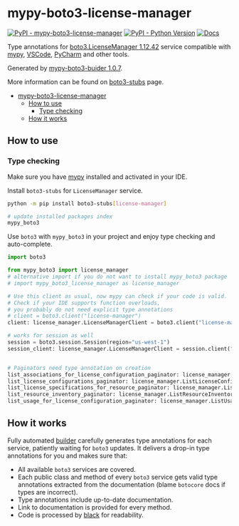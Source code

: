 # mypy-boto3-license-manager

[![PyPI - mypy-boto3-license-manager](https://img.shields.io/pypi/v/mypy-boto3-license-manager.svg?color=blue)](https://pypi.org/project/mypy-boto3-license-manager)
[![PyPI - Python Version](https://img.shields.io/pypi/pyversions/mypy-boto3-license-manager.svg?color=blue)](https://pypi.org/project/mypy-boto3-license-manager)
[![Docs](https://img.shields.io/readthedocs/mypy-boto3-builder.svg?color=blue)](https://mypy-boto3-builder.readthedocs.io/)

Type annotations for
[boto3.LicenseManager 1.12.42](https://boto3.amazonaws.com/v1/documentation/api/1.12.42/reference/services/license-manager.html#LicenseManager) service
compatible with [mypy](https://github.com/python/mypy), [VSCode](https://code.visualstudio.com/),
[PyCharm](https://www.jetbrains.com/pycharm/) and other tools.

Generated by [mypy-boto3-buider 1.0.7](https://github.com/vemel/mypy_boto3_builder).

More information can be found on [boto3-stubs](https://pypi.org/project/boto3-stubs/) page.

- [mypy-boto3-license-manager](#mypy-boto3-license-manager)
  - [How to use](#how-to-use)
    - [Type checking](#type-checking)
  - [How it works](#how-it-works)

## How to use

### Type checking

Make sure you have [mypy](https://github.com/python/mypy) installed and activated in your IDE.

Install `boto3-stubs` for `LicenseManager` service.

```bash
python -m pip install boto3-stubs[license-manager]

# update installed packages index
mypy_boto3
```

Use `boto3` with `mypy_boto3` in your project and enjoy type checking and auto-complete.

```python
import boto3

from mypy_boto3 import license_manager
# alternative import if you do not want to install mypy_boto3 package
# import mypy_boto3_license_manager as license_manager

# Use this client as usual, now mypy can check if your code is valid.
# Check if your IDE supports function overloads,
# you probably do not need explicit type annotations
# client = boto3.client("license-manager")
client: license_manager.LicenseManagerClient = boto3.client("license-manager")

# works for session as well
session = boto3.session.Session(region="us-west-1")
session_client: license_manager.LicenseManagerClient = session.client("license-manager")


# Paginators need type annotation on creation
list_associations_for_license_configuration_paginator: license_manager.ListAssociationsForLicenseConfigurationPaginator = client.get_paginator("list_associations_for_license_configuration")
list_license_configurations_paginator: license_manager.ListLicenseConfigurationsPaginator = client.get_paginator("list_license_configurations")
list_license_specifications_for_resource_paginator: license_manager.ListLicenseSpecificationsForResourcePaginator = client.get_paginator("list_license_specifications_for_resource")
list_resource_inventory_paginator: license_manager.ListResourceInventoryPaginator = client.get_paginator("list_resource_inventory")
list_usage_for_license_configuration_paginator: license_manager.ListUsageForLicenseConfigurationPaginator = client.get_paginator("list_usage_for_license_configuration")
```

## How it works

Fully automated [builder](https://github.com/vemel/mypy_boto3_builder) carefully generates
type annotations for each service, patiently waiting for `boto3` updates. It delivers
a drop-in type annotations for you and makes sure that:

- All available `boto3` services are covered.
- Each public class and method of every `boto3` service gets valid type annotations
  extracted from the documentation (blame `botocore` docs if types are incorrect).
- Type annotations include up-to-date documentation.
- Link to documentation is provided for every method.
- Code is processed by [black](https://github.com/psf/black) for readability.